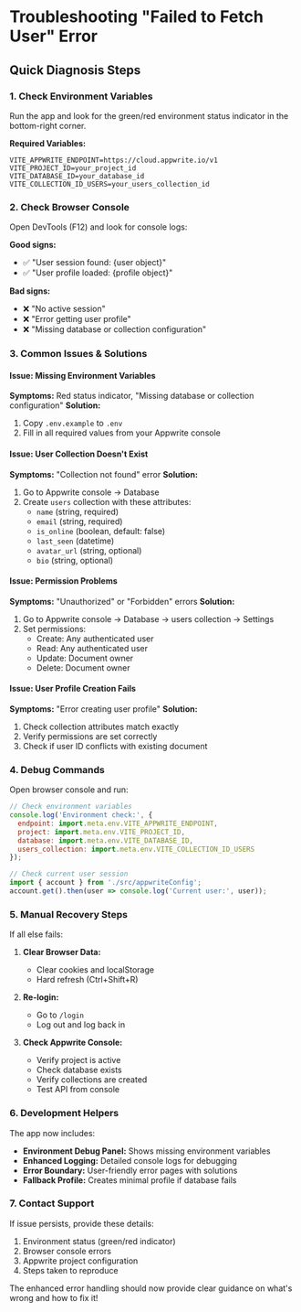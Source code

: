 # Troubleshooting "Failed to Fetch User" Error

## Quick Diagnosis Steps

### 1. Check Environment Variables
Run the app and look for the green/red environment status indicator in the bottom-right corner.

**Required Variables:**
```env
VITE_APPWRITE_ENDPOINT=https://cloud.appwrite.io/v1
VITE_PROJECT_ID=your_project_id
VITE_DATABASE_ID=your_database_id
VITE_COLLECTION_ID_USERS=your_users_collection_id
```

### 2. Check Browser Console
Open DevTools (F12) and look for console logs:

**Good signs:**
- ✅ "User session found: {user object}"
- ✅ "User profile loaded: {profile object}"

**Bad signs:**
- ❌ "No active session"
- ❌ "Error getting user profile"
- ❌ "Missing database or collection configuration"

### 3. Common Issues & Solutions

#### Issue: Missing Environment Variables
**Symptoms:** Red status indicator, "Missing database or collection configuration"
**Solution:** 
1. Copy `.env.example` to `.env`
2. Fill in all required values from your Appwrite console

#### Issue: User Collection Doesn't Exist
**Symptoms:** "Collection not found" error
**Solution:**
1. Go to Appwrite console → Database
2. Create `users` collection with these attributes:
   - `name` (string, required)
   - `email` (string, required)
   - `is_online` (boolean, default: false)
   - `last_seen` (datetime)
   - `avatar_url` (string, optional)
   - `bio` (string, optional)

#### Issue: Permission Problems
**Symptoms:** "Unauthorized" or "Forbidden" errors
**Solution:**
1. Go to Appwrite console → Database → users collection → Settings
2. Set permissions:
   - Create: Any authenticated user
   - Read: Any authenticated user
   - Update: Document owner
   - Delete: Document owner

#### Issue: User Profile Creation Fails
**Symptoms:** "Error creating user profile"
**Solution:**
1. Check collection attributes match exactly
2. Verify permissions are set correctly
3. Check if user ID conflicts with existing document

### 4. Debug Commands

Open browser console and run:

```javascript
// Check environment variables
console.log('Environment check:', {
  endpoint: import.meta.env.VITE_APPWRITE_ENDPOINT,
  project: import.meta.env.VITE_PROJECT_ID,
  database: import.meta.env.VITE_DATABASE_ID,
  users_collection: import.meta.env.VITE_COLLECTION_ID_USERS
});

// Check current user session
import { account } from './src/appwriteConfig';
account.get().then(user => console.log('Current user:', user));
```

### 5. Manual Recovery Steps

If all else fails:

1. **Clear Browser Data:**
   - Clear cookies and localStorage
   - Hard refresh (Ctrl+Shift+R)

2. **Re-login:**
   - Go to `/login`
   - Log out and log back in

3. **Check Appwrite Console:**
   - Verify project is active
   - Check database exists
   - Verify collections are created
   - Test API from console

### 6. Development Helpers

The app now includes:

- **Environment Debug Panel:** Shows missing environment variables
- **Enhanced Logging:** Detailed console logs for debugging  
- **Error Boundary:** User-friendly error pages with solutions
- **Fallback Profile:** Creates minimal profile if database fails

### 7. Contact Support

If issue persists, provide these details:

1. Environment status (green/red indicator)
2. Browser console errors
3. Appwrite project configuration
4. Steps taken to reproduce

The enhanced error handling should now provide clear guidance on what's wrong and how to fix it!
